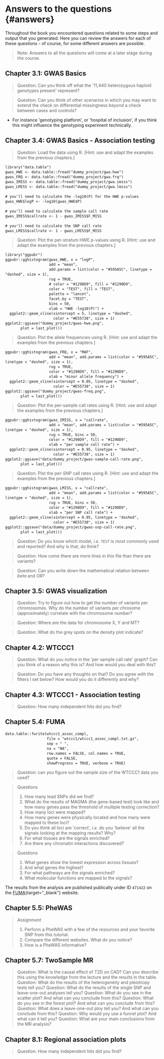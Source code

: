 # Answers to the questions {#answers}
<!-- ![](./img/_headers/banner_man_standing_dna.png){width=100%} -->





Throughout the book you encountered questions related to some steps and output that you generated. Here you can review the answers for each of these questions - of course, for some different answers are possible.

> Note: Answers to all the questions will come at a later stage during the course.

## Chapter 3.1: GWAS Basics
> Question: Can you think off what the '11,440 heterozygous haploid genotypes present' represent? 

> Question: Can you think of other scenarios in which you may want to extend the check on differential missingness beyond a check between cases and controls?
 * For instance 'genotyping platform', or 'hospital of inclusion', if you think this might influence the genotyping experiment technically.

## Chapter 3.4: GWAS Basics - Association testing

> Question: Load the data using R. [Hint: use and adapt the examples from the previous chapters.]

```
library("data.table")
gwas_HWE <- data.table::fread("dummy_project/gwa.hwe")
gwas_FRQ <- data.table::fread("dummy_project/gwa.frq")
gwas_IMISS <- data.table::fread("dummy_project/gwa.imiss")
gwas_LMISS <- data.table::fread("dummy_project/gwa.lmiss")

# you'll need to calculate the -log10(P) for the HWE p-values
gwas_HWE$logP <- -log10(gwas_HWE$P)

# you'll need to calculate the sample call rate
gwas_IMISS$callrate <- 1 - gwas_IMISS$F_MISS

# you'll need to calculate the SNP call rate
gwas_LMISS$callrate <- 1 - gwas_LMISS$F_MISS
```

> Question: Plot the per-stratum HWE p-values using R. [Hint: use and adapt the examples from the previous chapters.]

```
library("ggpubr")
ggpubr::gghistogram(gwas_HWE, x = "logP",
                    add = "mean",
                    add.params = list(color = "#595A5C", linetype = "dashed", size = 1),
                    rug = TRUE,
                    # color = "#1290D9", fill = "#1290D9",
                    color = "TEST", fill = "TEST",
                    palette = "lancet",
                    facet.by = "TEST",
                    bins = 50,
                    xlab = "HWE -log10(P)") +
  ggplot2::geom_vline(xintercept = 5, linetype = "dashed",
                      color = "#E55738", size = 1)
ggplot2::ggsave("dummy_project/gwas-hwe.png",
       plot = last_plot())
```

> Question: Plot the allele frequencies using R. [Hint: use and adapt the examples from the previous chapters.]

```
ggpubr::gghistogram(gwas_FRQ, x = "MAF",
                    add = "mean", add.params = list(color = "#595A5C", linetype = "dashed", size = 1),
                    rug = TRUE,
                    color = "#1290D9", fill = "#1290D9",
                    xlab = "minor allele frequency") +
  ggplot2::geom_vline(xintercept = 0.05, linetype = "dashed",
                      color = "#E55738", size = 1)
ggplot2::ggsave("dummy_project/gwas-freq.png",
       plot = last_plot())
```


> Question: Plot the per-sample call rates using R. [Hint: use and adapt the examples from the previous chapters.]

```
ggpubr::gghistogram(gwas_IMISS, x = "callrate",
                    add = "mean", add.params = list(color = "#595A5C", linetype = "dashed", size = 1),
                    rug = TRUE, bins = 50,
                    color = "#1290D9", fill = "#1290D9",
                    xlab = "per sample call rate") +
  ggplot2::geom_vline(xintercept = 0.95, linetype = "dashed",
                      color = "#E55738", size = 1)
ggplot2::ggsave("data/dummy_project/gwas-sample-call-rate.png",
       plot = last_plot())
```

> Question: Plot the per-SNP call rates using R. [Hint: use and adapt the examples from the previous chapters.]

```
ggpubr::gghistogram(gwas_LMISS, x = "callrate",
                    add = "mean", add.params = list(color = "#595A5C", linetype = "dashed", size = 1),
                    rug = TRUE, bins = 50,
                    color = "#1290D9", fill = "#1290D9",
                    xlab = "per SNP call rate") +
  ggplot2::geom_vline(xintercept = 0.95, linetype = "dashed",
                      color = "#E55738", size = 1)
ggplot2::ggsave("data/dummy_project/gwas-snp-call-rate.png",
       plot = last_plot())
```

> Question: Do you know which model, _i.e._ `TEST` is most commonly used and reported? And why is that, do think?

> Question: How come there are more lines in this file than there are variants?
 
> Question: Can you write down the mathematical relation between _beta_ and _OR_?

## Chapter 3.5: GWAS visualization

> Question: Try to figure out how to get the number of variants per chromosomes. Why do the number of variants per chrosome (approximately) correlate with the chromosome number?

> Question: Where are the data for chromosome X, Y and MT?

> Question: What do the grey spots on the density plot indicate?

## Chapter 4.2: WTCCC1

> Question: What do you notice in the 'per sample call rate' graph? Can you think of a reason why this is? And how would you deal with this?

> Question: Do you have any thoughts on that? Do you agree with the filters I set below? How would you do it differently and why?

## Chapter 4.3: WTCCC1 - Association testing

> Question: How many independent hits did you find?


## Chapter 5.4: FUMA

```
data.table::fwrite(wtccc1_assoc_compl, 
                   file = "wtccc1/wtccc1_assoc_compl.txt.gz", 
                   sep = " ", 
                   na = "NA", 
                   row.names = FALSE, col.names = TRUE,
                   quote = FALSE, 
                   showProgress = TRUE, verbose = TRUE)
```

> Question: can you figure out the sample size of the WTCCC1 data you used?

> Questions
> 
> 1. How many lead SNPs did we find?
> 2. What do the results of MAGMA (the gene-based test) look like and how many genes pass the threshold of multiple testing correction?
> 3. How many loci were mapped?
> 4. How many genes were physically located and how many were mapped to these loci?
> 5. Do you think all loci are 'correct', _i.e._ do you 'believe' all the signals looking at the mapping results? Why?
> 6. For what tissues are the signals enriched?
> 7. Are there any chromatin interactions discovered?

> Questions
> 
> 1. What genes show the lowest expression across tissues?
> 2. And what genes the highest?
> 3. For what pathways are the signals enriched?
> 4. What molecular functions are mapped to the signals?

The results from the analysis are published publically under ID `471422` on the [FUMA](http://fuma.ctglab.nl){target="_blank"} website.

## Chapter 5.5: PheWAS

> *Assignment*
> 
> 1. Perform a PheWAS with a few of the resources and your favorite SNP from this tutorial. 
> 2. Compare the different websites. What do you notice?
> 3. How is a PheWAS informative?

## Chapter 5.7: TwoSample MR

> Question: What is the causal effect of T2D on CAD? Can you describe this using the knowledge from the lecture and the results in the table.
> Question: What do the results of the heterogeneity and pleiotropy tests tell you?
> Question: What do the results of the single SNP and leave-one-out analyses tell you?
> Question: What do you see in the scatter plot? And what can you conclude from this?
> Question: What do you see in the forest plot? And what can you conclude from this?
> Question: What does a leave-one-out ploy tell you? And what can you conclude from this?
> Question: Why would yoy use a funnel plot? And what can it tell you?
> Question: What are your main conclusions from the MR analysis?


## Chapter 8.1: Regional association plots

> Question: How many independent hits did you find?

<script>
title=document.getElementById('header');
title.innerHTML = '<img src="./img/headers/banner_man_standing_dna.png" alt="Answers to questions">' + title.innerHTML
</script>
